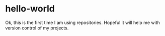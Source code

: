 # hello-world

Ok, this is the first time I am using repositories. Hopeful it will help me with version control of my projects.

